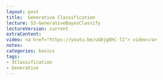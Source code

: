 ```yaml
---
layout: post
title:  Generative Classification
lecture: S3-GenerativeBayesClassify
lectureVersion: current
extraContent:  
video: <a href="https://youtu.be/uG0jg8hC-lI"> video</a> 
notes: 
categories: basics
tags:
- 3Classification
- Generative
---
```

